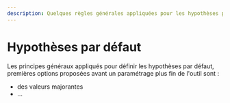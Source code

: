 ```yaml
---
description: Quelques règles générales appliquées pour les hypothèses par défaut
---
```


# Hypothèses par défaut

Les principes généraux appliqués pour définir les hypothèses par défaut, premières options proposées avant un paramétrage plus fin de l'outil sont :

* des valeurs majorantes
* ...
